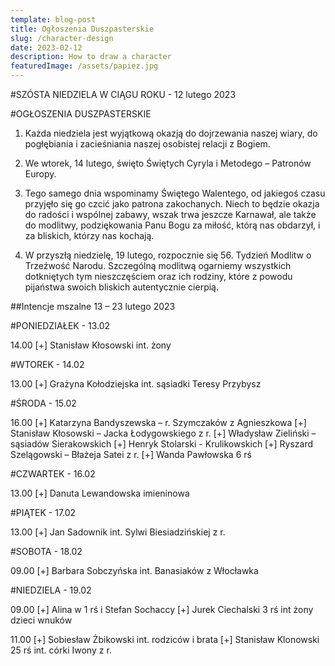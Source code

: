 ```yaml
---
template: blog-post
title: Ogłoszenia Duszpasterskie
slug: /character-design
date: 2023-02-12
description: How to draw a character
featuredImage: /assets/papiez.jpg
---
```

#SZÓSTA NIEDZIELA W CIĄGU ROKU    - 12 lutego 2023

#OGŁOSZENIA DUSZPASTERSKIE

1. Każda niedziela jest wyjątkową okazją do dojrzewania naszej wiary, do pogłębiania i zacieśniania naszej osobistej relacji z Bogiem. 

2. We wtorek, 14 lutego, święto Świętych Cyryla i Metodego – Patronów Europy. 

3. Tego samego dnia wspominamy Świętego Walentego, od jakiegoś czasu przyjęło się go czcić jako patrona zakochanych. Niech to będzie okazja do radości i wspólnej zabawy, wszak trwa jeszcze Karnawał, ale także do modlitwy, podziękowania Panu Bogu za miłość, którą nas obdarzył, i za bliskich, którzy nas kochają. 

4. W przyszłą niedzielę, 19 lutego, rozpocznie się 56. Tydzień Modlitw o Trzeźwość Narodu. Szczególną modlitwą ogarniemy wszystkich dotkniętych tym nieszczęściem oraz ich rodziny, które z powodu pijaństwa swoich bliskich autentycznie cierpią.

##Intencje mszalne 13 – 23 lutego 2023

#PONIEDZIAŁEK - 13.02

14.00 [+] Stanisław Kłosowski int. żony

#WTOREK - 14.02                                                                                          

13.00  [+] Grażyna Kołodziejska int. sąsiadki Teresy Przybysz

#ŚRODA - 15.02

16.00 [+] Katarzyna Bandyszewska – r. Szymczaków z Agnieszkowa
[+] Stanisław Kłosowski – Jacka Łodygowskiego z r.
[+] Władysław Zieliński – sąsiadów Sierakowskich
[+] Henryk Stolarski  - Krulikowskich
[+] Ryszard Szelągowski – Błażeja Satei z r.
[+] Wanda Pawłowska 6 rś

#CZWARTEK - 16.02

13.00 [+] Danuta Lewandowska imieninowa

#PIĄTEK - 17.02

13.00 [+] Jan Sadownik int.  Sylwi Biesiadzińskiej z r. 

#SOBOTA - 18.02

09.00 [+] Barbara Sobczyńska int. Banasiaków z Włocławka

#NIEDZIELA - 19.02 

09.00 [+] Alina w 1 rś i Stefan Sochaccy
[+]  Jurek Ciechalski 3 rś int żony dzieci wnuków

11.00 [+] Sobiesław Żbikowski int. rodziców i brata
[+] Stanisław Klonowski 25 rś int. córki Iwony z r. 